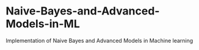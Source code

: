 # Naive-Bayes-and-Advanced-Models-in-ML
Implementation of Naive Bayes and Advanced Models in Machine learning
